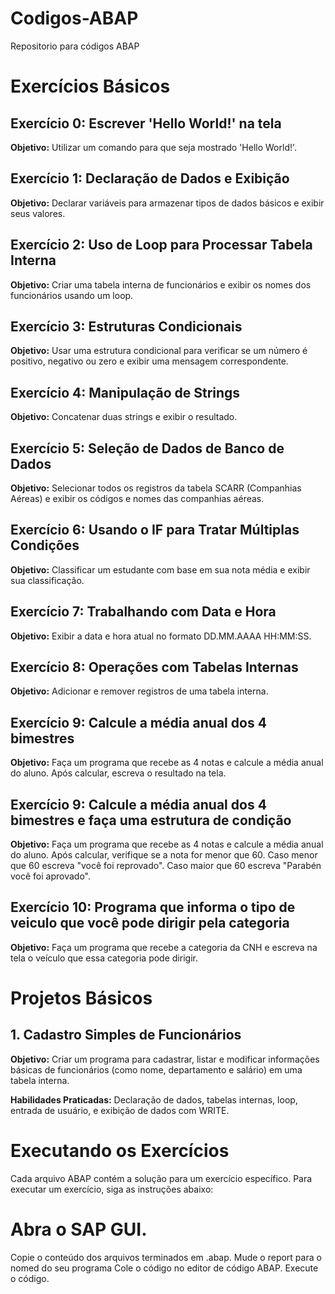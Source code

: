 # Codigos-ABAP
Repositorio para códigos ABAP

# Exercícios Básicos

## Exercício 0: Escrever 'Hello World!' na tela
****Objetivo:**** Utilizar um comando para que seja mostrado 'Hello World!'.

## Exercício 1: Declaração de Dados e Exibição
**Objetivo:** Declarar variáveis para armazenar tipos de dados básicos e exibir seus valores.

## Exercício 2: Uso de Loop para Processar Tabela Interna
**Objetivo:** Criar uma tabela interna de funcionários e exibir os nomes dos funcionários usando um loop.

## Exercício 3: Estruturas Condicionais
**Objetivo:** Usar uma estrutura condicional para verificar se um número é positivo, negativo ou zero e exibir uma mensagem correspondente.

## Exercício 4: Manipulação de Strings
**Objetivo:** Concatenar duas strings e exibir o resultado.

## Exercício 5: Seleção de Dados de Banco de Dados
**Objetivo:** Selecionar todos os registros da tabela SCARR (Companhias Aéreas) e exibir os códigos e nomes das companhias aéreas.

## Exercício 6: Usando o IF para Tratar Múltiplas Condições
**Objetivo:** Classificar um estudante com base em sua nota média e exibir sua classificação.

## Exercício 7: Trabalhando com Data e Hora
**Objetivo:** Exibir a data e hora atual no formato DD.MM.AAAA HH:MM:SS.

## Exercício 8: Operações com Tabelas Internas
**Objetivo:** Adicionar e remover registros de uma tabela interna.

## Exercício 9: Calcule a média anual dos 4 bimestres
**Objetivo:** Faça um programa que recebe as 4 notas e calcule a média anual do aluno. Após calcular, escreva o resultado na tela.

## Exercício 9: Calcule a média anual dos 4 bimestres e faça uma estrutura de condição
**Objetivo:** Faça um programa que recebe as 4 notas e calcule a média anual do aluno. Após calcular, verifique se a nota for menor que 60. Caso menor que 60 escreva "você foi reprovado". Caso maior que 60 escreva "Parabén você foi aprovado".

## Exercício 10: Programa que informa o tipo de veiculo que você pode dirigir pela categoria
**Objetivo:** Faça um programa que recebe a categoria da CNH e escreva na tela o veículo que essa categoria pode dirigir.

# Projetos Básicos

## 1. Cadastro Simples de Funcionários
**Objetivo:** Criar um programa para cadastrar, listar e modificar informações básicas de funcionários (como nome, departamento e salário) em uma tabela interna.

**Habilidades Praticadas:** Declaração de dados, tabelas internas, loop, entrada de usuário, e exibição de dados com WRITE.

# Executando os Exercícios
Cada arquivo ABAP contém a solução para um exercício específico. Para executar um exercício, siga as instruções abaixo:

# Abra o SAP GUI.
Copie o conteúdo dos arquivos terminados em .abap.
Mude o report para o nomed do seu programa
Cole o código no editor de código ABAP.
Execute o código.